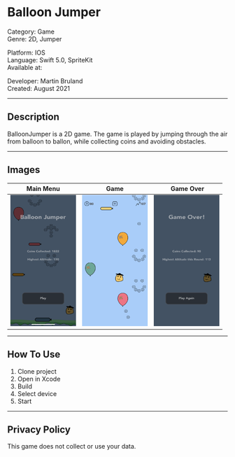 # Balloon Jumper

Category: Game    
Genre: 2D, Jumper   

Platform: IOS   
Language: Swift 5.0, SpriteKit   
Available at:     

Developer: Martin Bruland   
Created: August 2021    

-------------------------------------------
## Description
BalloonJumper is a 2D game. The game is played by jumping through the air from balloon to ballon, while collecting coins and avoiding obstacles.

-------------------------------------------
## Images
Main Menu | Game | Game Over
------------ | ------------- | ------------- 
<img src="https://github.com/MartinBruland/BalloonJumper/blob/main/Images/startmenu.PNG" width="150" height="300"> | <img src="https://github.com/MartinBruland/BalloonJumper/blob/main/Images/game.PNG" width="150" height="300"> | <img src="https://github.com/MartinBruland/BalloonJumper/blob/main/Images/gameover.PNG" width="150" height="300">     

-------------------------------------------
## How To Use
1. Clone project
2. Open in Xcode
3. Build
4. Select device
5. Start

-------------------------------------------
## Privacy Policy 
This game does not collect or use your data.
